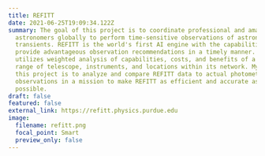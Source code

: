 ```yaml
---
title: REFITT
date: 2021-06-25T19:09:34.122Z
summary: The goal of this project is to coordinate professional and amateur
  astronomers globally to perform time-sensitive observations of astronomical
  transients. REFITT is the world's first AI engine with the capabilities to
  provide advantageous observation recommendations in a timely manner. It
  utilizes weighted analysis of capabilities, costs, and benefits of a diverse
  range of telescope, instruments, and locations within its network. My work on
  this project is to analyze and compare REFITT data to actual photometric
  observations in a mission to make REFITT as efficient and accurate as
  possible.
draft: false
featured: false
external_link: https://refitt.physics.purdue.edu
image:
  filename: refitt.png
  focal_point: Smart
  preview_only: false
---
```

